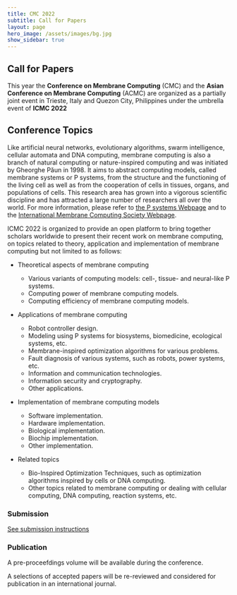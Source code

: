```yaml
---
title: CMC 2022
subtitle: Call for Papers
layout: page
hero_image: /assets/images/bg.jpg
show_sidebar: true
---
```


## Call for Papers

This year the **Conference on Membrane Computing** (CMC) and the **Asian Conference on Membrane Computing** (ACMC) are organized as a partially joint event in Trieste, Italy and Quezon City, Philippines under the umbrella event of **ICMC 2022**

## Conference Topics

Like artificial neural networks, evolutionary algorithms, swarm intelligence, cellular automata and DNA computing, membrane computing is also a branch of natural computing or nature-inspired computing and was initiated by Gheorghe Păun in 1998. It aims to abstract computing models, called membrane systems or P systems, from the structure and the functioning of the living cell as well as from the cooperation of cells in tissues, organs, and populations of cells. This research area has grown into a vigorous scientific discipline and has attracted a large number of researchers all over the world. For more information, please refer to [the P systems Webpage](http://ppage.psystems.eu/) and to the [International Membrane Computing Society Webpage](http://imcs.org.cn/conferences.php).

ICMC 2022 is organized to provide an open platform to bring together scholars worldwide to present their recent work on membrane computing, on topics related to theory, application and implementation of membrane computing but not limited to as follows:

-  Theoretical aspects of membrane computing
   - Various variants of computing models: cell-, tissue- and neural-like P systems.
   - Computing power of membrane computing models.
   - Computing efficiency of membrane computing models.

- Applications of membrane computing
  - Robot controller design.
  - Modeling using P systems for biosystems, biomedicine, ecological systems, etc.
  - Membrane-inspired optimization algorithms for various problems.
  - Fault diagnosis of various systems, such as robots, power systems, etc.
  - Information and communication technologies.
  - Information security and cryptography.
  - Other applications.

- Implementation of membrane computing models
  - Software implementation.
  - Hardware implementation.
  - Biological implementation.
  - Biochip implementation.
  - Other implementation.

- Related topics
  - Bio-Inspired Optimization Techniques, such as optimization algorithms inspired by cells or DNA computing.
  - Other topics related to membrane computing or dealing with cellular computing, DNA computing, reaction systems, etc.

### Submission

[See submission instructions](/submission.html)

### Publication

A pre-proceefdings volume will be available during the conference. 

A selections of accepted papers will be re-reviewed and considered for publication in an international journal.
